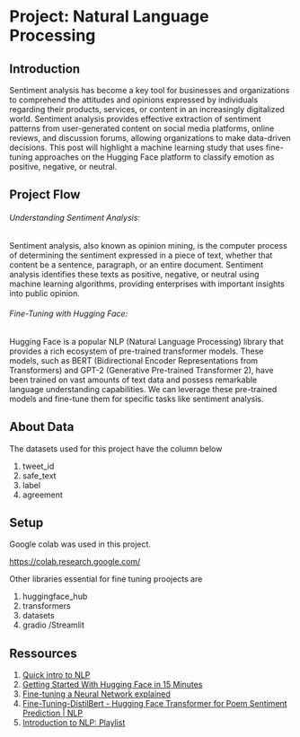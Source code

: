 # Project: Natural Language Processing

## Introduction
Sentiment analysis has become a key tool for businesses and organizations to comprehend the attitudes and opinions expressed by individuals regarding their products, services, or content in an increasingly digitalized world. Sentiment analysis provides effective extraction of sentiment patterns from user-generated content on social media platforms, online reviews, and discussion forums, allowing organizations to make data-driven decisions. This post will highlight a machine learning study that uses fine-tuning approaches on the Hugging Face platform to classify emotion as positive, negative, or neutral.

## Project Flow
###### Understanding Sentiment Analysis:
Sentiment analysis, also known as opinion mining, is the computer process of determining the sentiment expressed in a piece of text, whether that content be a sentence, paragraph, or an entire document. Sentiment analysis identifies these texts as positive, negative, or neutral using machine learning algorithms, providing enterprises with important insights into public opinion.

###### Fine-Tuning with Hugging Face:
Hugging Face is a popular NLP (Natural Language Processing) library that provides a rich ecosystem of pre-trained transformer models. These models, such as BERT (Bidirectional Encoder Representations from Transformers) and GPT-2 (Generative Pre-trained Transformer 2), have been trained on vast amounts of text data and possess remarkable language understanding capabilities. We can leverage these pre-trained models and fine-tune them for specific tasks like sentiment analysis.

## About Data
The datasets used for this project have the column below
 1. tweet_id
 2. safe_text
 3. label
 4. agreement  

## Setup
Google colab was used in this project. 

https://colab.research.google.com/

Other libraries essential for fine tuning proojects are
1. huggingface_hub
2. transformers
3. datasets
4. gradio /Streamlit

## Ressources
1. [Quick intro to NLP](https://www.youtube.com/watch?v=CMrHM8a3hqw)
1. [Getting Started With Hugging Face in 15 Minutes](https://www.youtube.com/watch?v=QEaBAZQCtwE)
1. [Fine-tuning a Neural Network explained](https://www.youtube.com/watch?v=5T-iXNNiwIs)
1. [Fine-Tuning-DistilBert - Hugging Face Transformer for Poem Sentiment Prediction | NLP](https://www.youtube.com/watch?v=zcW2HouIIQg)
1. [Introduction to NLP: Playlist](https://www.youtube.com/playlist?list=PLM8wYQRetTxCCURc1zaoxo9pTsoov3ipY)
<!-- 1. [](https://www.youtube.com/)
1. [](https://www.youtube.com/)


## Summary
| Code      | Name        | Published Article |  Deployed App |
|-----------|-------------|:-------------:|------:|
| P5 | Sentiment Analysis/Public Perceiption for tweets on COVID 19|  [Read more here](https://medium.com/@cycusmurumba/sentiment-analysis-models-for-covid-vaccine-tweet-sentiments-ae6dcc51631e) | [Check on the App](http://127.0.0.1:7865) |

## Appreciation
I would like to appreciate Azubi Africa staff, for their guidance throughout the project.

## Author
CYCUS MURUMBA SITUMA

